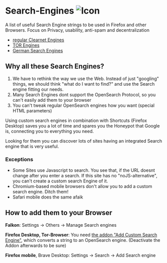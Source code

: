 # Search-Engines ![Icon](https://github.com/trytomakeyouprivate/Search-Engines/blob/main/media/searx-icon.png)
A list of useful Search Engine strings to be used in Firefox and other Browsers. Focus on Privacy, usability, anti-spam and decentralization

- [regular Clearnet Engines](https://github.com/trytomakeyouprivate/Search-Engines/blob/main/Search-Engines.md)
- [TOR Engines](https://github.com/trytomakeyouprivate/Search-Engines/blob/main/Tor-Search-Engines.md)
- [German Search Engines](https://github.com/trytomakeyouprivate/Search-Engines/blob/main/German-Search-Engines.md)

## Why all these Search Engines?

1. We have to rethink the way we use the Web. Instead of just "googling" things, we should think "what do I want to find?" and use the Search engine fitting our needs.
2. Many Search Engines dont support the OpenSearch Protocol, so you can't easily add them to your browser
3. You can't tweak regular OpenSearch engines how you want (special HTML parameters)

Using custom search engines in combination with Shortcuts (Firefox Desktop) saves you a lot of time and spares you the Honeypot that Google is, connecting you to everything you need.

Looking for them you can discover lots of sites having an integrated Search engine that is very useful.

### Exceptions

- Some Sites use Javascript to search. You see that, if the URL doesnt change after you enter a search. If this site has no "noJS-alternative", you can't create a custom search Engine of it.
- Chromium-based mobile browsers don't allow you to add a custom search engine. Ditch them!
- Safari mobile does the same afaik

## How to add them to your Browser

**Falkon**: Settings -> Others -> Manage Search engines

**Firefox Desktop, Tor-Browser**: You need [the addon "Add Custom Search Engine"](https://addons.mozilla.org/en-US/firefox/addon/add-custom-search-engine/), which converts a string to an OpenSearch engine. (Deactivate the Addon afterwards to be sure)

**Firefox mobile**, Brave Desktop: Settings -> Search -> Add Search engine
